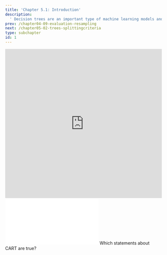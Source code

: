 ```yaml
---
title: 'Chapter 5.1: Introduction'
description:
  ' Decision trees are an important type of machine learning models and are of two main types: classification trees and regression trees. In this section, we explain the general idea of CART - Classification And Regression Trees.'
prev: /chapter04-09-evaluation-resampling
next: /chapter05-02-trees-splittingcriteria
type: subchapter
id: 1
---
```


<exercise id="1" title="Video Lecture">

<iframe width="100%" height="480" src="https://www.youtube.com/embed/R_PqefI-ON8" frameborder="0" allow="accelerometer; autoplay; encrypted-media; gyroscope; picture-in-picture" allowfullscreen></iframe>

</exercise>

<exercise id="2" title="Slides">

<object data="pdfs/5/slides-cart-intro.pdf" type="application/pdf" style="width:100%;height:480px">
    <embed src="pdfs/5/slides-cart-intro.pdf" type="application/pdf" />
</object>

</exercise>


<exercise id="3" title="Quiz">
Which statements about CART are true?
<choice>
<opt text="The prediction function defined by a CART divides the feature space into disjoint hyperrectangles." correct="true">
</opt>
<opt text="The root node contains all data" correct="true">
</opt>
<opt text="The leaf node contains all data">
</opt>
<opt text="Observations can end up in several leaf nodes at the same time.">
</opt>
<opt text="The CART algorithm recursively splits nodes into child nodes." correct="true">
</opt>
</choice>
</exercise>
